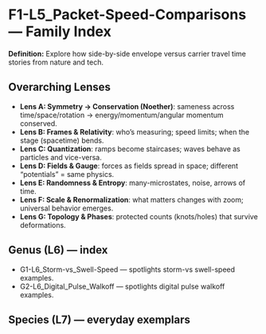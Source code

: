 # F1-L5_Packet-Speed-Comparisons — Family Index
**Definition:** Explore how side-by-side envelope versus carrier travel time stories from nature and tech.

## Overarching Lenses

- **Lens A: Symmetry -> Conservation (Noether)**: sameness across time/space/rotation → energy/momentum/angular momentum conserved.
- **Lens B: Frames & Relativity**: who’s measuring; speed limits; when the stage (spacetime) bends.
- **Lens C: Quantization**: ramps become staircases; waves behave as particles and vice-versa.
- **Lens D: Fields & Gauge**: forces as fields spread in space; different “potentials” = same physics.
- **Lens E: Randomness & Entropy**: many-microstates, noise, arrows of time.
- **Lens F: Scale & Renormalization**: what matters changes with zoom; universal behavior emerges.
- **Lens G: Topology & Phases**: protected counts (knots/holes) that survive deformations.

## Genus (L6) — index
- G1-L6_Storm-vs_Swell-Speed — spotlights storm-vs swell-speed examples.
- G2-L6_Digital_Pulse_Walkoff — spotlights digital pulse walkoff examples.

## Species (L7) — everyday exemplars
